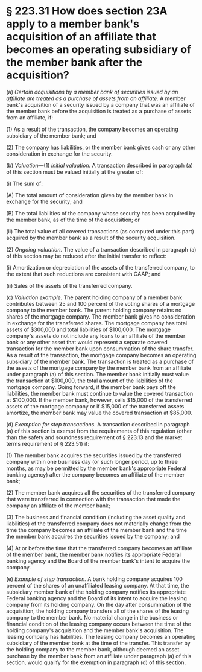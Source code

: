 # § 223.31   How does section 23A apply to a member bank's acquisition of an affiliate that becomes an operating subsidiary of the member bank after the acquisition?

(a) *Certain acquisitions by a member bank of securities issued by an affiliate are treated as a purchase of assets from an affiliate.* A member bank's acquisition of a security issued by a company that was an affiliate of the member bank before the acquisition is treated as a purchase of assets from an affiliate, if: 


(1) As a result of the transaction, the company becomes an operating subsidiary of the member bank; and 


(2) The company has liabilities, or the member bank gives cash or any other consideration in exchange for the security. 


(b) *Valuation*—(1) *Initial valuation.* A transaction described in paragraph (a) of this section must be valued initially at the greater of: 


(i) The sum of: 


(A) The total amount of consideration given by the member bank in exchange for the security; and 


(B) The total liabilities of the company whose security has been acquired by the member bank, as of the time of the acquisition; or 


(ii) The total value of all covered transactions (as computed under this part) acquired by the member bank as a result of the security acquisition. 


(2) *Ongoing valuation.* The value of a transaction described in paragraph (a) of this section may be reduced after the initial transfer to reflect: 


(i) Amortization or depreciation of the assets of the transferred company, to the extent that such reductions are consistent with GAAP; and 


(ii) Sales of the assets of the transferred company. 


(c) *Valuation example.* The parent holding company of a member bank contributes between 25 and 100 percent of the voting shares of a mortgage company to the member bank. The parent holding company retains no shares of the mortgage company. The member bank gives no consideration in exchange for the transferred shares. The mortgage company has total assets of $300,000 and total liabilities of $100,000. The mortgage company's assets do not include any loans to an affiliate of the member bank or any other asset that would represent a separate covered transaction for the member bank upon consummation of the share transfer. As a result of the transaction, the mortgage company becomes an operating subsidiary of the member bank. The transaction is treated as a purchase of the assets of the mortgage company by the member bank from an affiliate under paragraph (a) of this section. The member bank initially must value the transaction at $100,000, the total amount of the liabilities of the mortgage company. Going forward, if the member bank pays off the liabilities, the member bank must continue to value the covered transaction at $100,000. If the member bank, however, sells $15,000 of the transferred assets of the mortgage company or if $15,000 of the transferred assets amortize, the member bank may value the covered transaction at $85,000. 


(d) *Exemption for step transactions.* A transaction described in paragraph (a) of this section is exempt from the requirements of this regulation (other than the safety and soundness requirement of § 223.13 and the market terms requirement of § 223.51) if: 


(1) The member bank acquires the securities issued by the transferred company within one business day (or such longer period, up to three months, as may be permitted by the member bank's appropriate Federal banking agency) after the company becomes an affiliate of the member bank; 


(2) The member bank acquires all the securities of the transferred company that were transferred in connection with the transaction that made the company an affiliate of the member bank; 


(3) The business and financial condition (including the asset quality and liabilities) of the transferred company does not materially change from the time the company becomes an affiliate of the member bank and the time the member bank acquires the securities issued by the company; and


(4) At or before the time that the transferred company becomes an affiliate of the member bank, the member bank notifies its appropriate Federal banking agency and the Board of the member bank's intent to acquire the company. 


(e) *Example of step transaction.* A bank holding company acquires 100 percent of the shares of an unaffiliated leasing company. At that time, the subsidiary member bank of the holding company notifies its appropriate Federal banking agency and the Board of its intent to acquire the leasing company from its holding company. On the day after consummation of the acquisition, the holding company transfers all of the shares of the leasing company to the member bank. No material change in the business or financial condition of the leasing company occurs between the time of the holding company's acquisition and the member bank's acquisition. The leasing company has liabilities. The leasing company becomes an operating subsidiary of the member bank at the time of the transfer. This transfer by the holding company to the member bank, although deemed an asset purchase by the member bank from an affiliate under paragraph (a) of this section, would qualify for the exemption in paragraph (d) of this section. 




